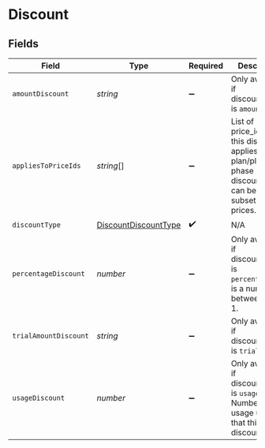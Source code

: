 # Discount


## Fields

| Field                                                                                                           | Type                                                                                                            | Required                                                                                                        | Description                                                                                                     | Example                                                                                                         |
| --------------------------------------------------------------------------------------------------------------- | --------------------------------------------------------------------------------------------------------------- | --------------------------------------------------------------------------------------------------------------- | --------------------------------------------------------------------------------------------------------------- | --------------------------------------------------------------------------------------------------------------- |
| `amountDiscount`                                                                                                | *string*                                                                                                        | :heavy_minus_sign:                                                                                              | Only available if discount_type is `amount`.                                                                    |                                                                                                                 |
| `appliesToPriceIds`                                                                                             | *string*[]                                                                                                      | :heavy_minus_sign:                                                                                              | List of price_ids that this discount applies to. For plan/plan phase discounts, this can be a subset of prices. |                                                                                                                 |
| `discountType`                                                                                                  | [DiscountDiscountType](../../models/shared/discountdiscounttype.md)                                             | :heavy_check_mark:                                                                                              | N/A                                                                                                             | percentage                                                                                                      |
| `percentageDiscount`                                                                                            | *number*                                                                                                        | :heavy_minus_sign:                                                                                              | Only available if discount_type is `percentage`.This is a number between 0 and 1.                               | 0.15                                                                                                            |
| `trialAmountDiscount`                                                                                           | *string*                                                                                                        | :heavy_minus_sign:                                                                                              | Only available if discount_type is `trial`                                                                      |                                                                                                                 |
| `usageDiscount`                                                                                                 | *number*                                                                                                        | :heavy_minus_sign:                                                                                              | Only available if discount_type is `usage`. Number of usage units that this discount is for                     |                                                                                                                 |